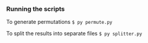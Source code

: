 ### Running the scripts
To generate permutations
`
$ py permute.py
`

To split the results into separate files
`
$ py splitter.py
`